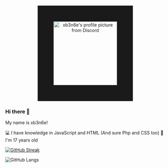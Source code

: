 <p align="center">
  <img width="200" src="https://images-ext-1.discordapp.net/external/zvOA1A7UhSrZjoAXAD-CAFQ8qOD0LKNQF9XMCLAmEtA/%3Fsize%3D1024/https/cdn.discordapp.com/avatars/1102879568852951121/7b699deaad2d1999870a42ea36f25022.webp?format=webp&width=230&height=230" alt="xb3n6e's profile picture from Discord" style="border: 50px solid;">
  
  ### Hi there 👋
  My name is xb3n6e!

  💻 I have knowledge in JavaScript and HTML (And sure Php and CSS too)
  🎉 I'm 17 years old

  [![GitHub Streak](https://github-readme-streak-stats.herokuapp.com?user=xb3n6e&theme=blueberry&date_format=M%20j%5B%2C%20Y%5D)](https://xb3n6e.hu/)

  ![GitHub Langs](https://github-readme-stats.vercel.app/api/top-langs/?username=xb3n6e&layout=compact&theme=blueberry)
</p>

<!--
**xb3n6e/xb3n6e** is a ✨ _special_ ✨ repository because its `README.md` (this file) appears on your GitHub profile.

Here are some ideas to get you started:

- 🔭 I’m currently working on ...
- 🌱 I’m currently learning ...
- 👯 I’m looking to collaborate on ...
- 🤔 I’m looking for help with ...
- 💬 Ask me about ...
- 📫 How to reach me: ...
- 😄 Pronouns: ...
- ⚡ Fun fact: ...
-->
